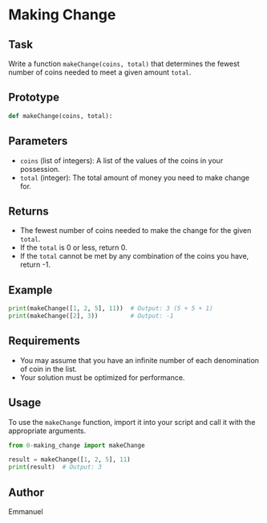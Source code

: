 # Making Change

## Task
Write a function `makeChange(coins, total)` that determines the fewest number of coins needed to meet a given amount `total`.

## Prototype
```python
def makeChange(coins, total):
```

## Parameters
- `coins` (list of integers): A list of the values of the coins in your possession.
- `total` (integer): The total amount of money you need to make change for.

## Returns
- The fewest number of coins needed to make the change for the given `total`.
- If the `total` is 0 or less, return 0.
- If the `total` cannot be met by any combination of the coins you have, return -1.

## Example
```python
print(makeChange([1, 2, 5], 11))  # Output: 3 (5 + 5 + 1)
print(makeChange([2], 3))         # Output: -1
```

## Requirements
- You may assume that you have an infinite number of each denomination of coin in the list.
- Your solution must be optimized for performance.

## Usage
To use the `makeChange` function, import it into your script and call it with the appropriate arguments.

```python
from 0-making_change import makeChange

result = makeChange([1, 2, 5], 11)
print(result)  # Output: 3
```

## Author
Emmanuel
